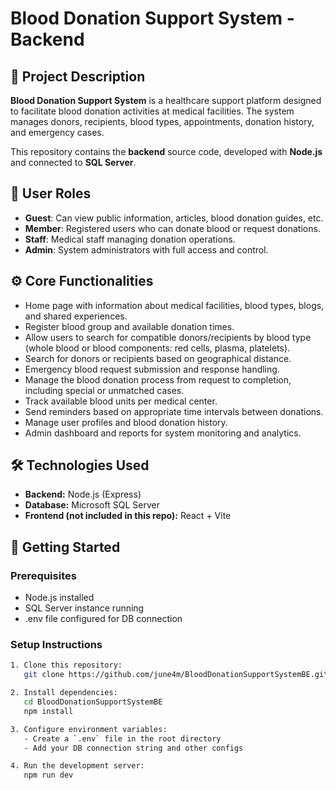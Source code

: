 # Blood Donation Support System - Backend

## 📌 Project Description
**Blood Donation Support System** is a healthcare support platform designed to facilitate blood donation activities at medical facilities. The system manages donors, recipients, blood types, appointments, donation history, and emergency cases.

This repository contains the **backend** source code, developed with **Node.js** and connected to **SQL Server**.

## 👥 User Roles
- **Guest**: Can view public information, articles, blood donation guides, etc.
- **Member**: Registered users who can donate blood or request donations.
- **Staff**: Medical staff managing donation operations.
- **Admin**: System administrators with full access and control.

## ⚙️ Core Functionalities
- Home page with information about medical facilities, blood types, blogs, and shared experiences.
- Register blood group and available donation times.
- Allow users to search for compatible donors/recipients by blood type (whole blood or blood components: red cells, plasma, platelets).
- Search for donors or recipients based on geographical distance.
- Emergency blood request submission and response handling.
- Manage the blood donation process from request to completion, including special or unmatched cases.
- Track available blood units per medical center.
- Send reminders based on appropriate time intervals between donations.
- Manage user profiles and blood donation history.
- Admin dashboard and reports for system monitoring and analytics.

## 🛠️ Technologies Used
- **Backend:** Node.js (Express)
- **Database:** Microsoft SQL Server
- **Frontend (not included in this repo):** React + Vite

## 🚀 Getting Started

### Prerequisites
- Node.js installed
- SQL Server instance running
- .env file configured for DB connection

### Setup Instructions
```bash
1. Clone this repository:
   git clone https://github.com/june4m/BloodDonationSupportSystemBE.git

2. Install dependencies:
   cd BloodDonationSupportSystemBE
   npm install

3. Configure environment variables:
   - Create a `.env` file in the root directory
   - Add your DB connection string and other configs

4. Run the development server:
   npm run dev
